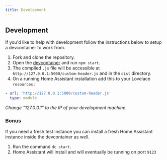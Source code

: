 ```yaml
---
title: Development
---
```


## Development

If you'd like to help with development follow the instructions below to setup a devcontainer to work from.

1. Fork and clone the repository.
2. Open the [devcontainer][devcontainer] and run `npm start`.
3. The compiled `.js` file will be accessible at `http://127.0.0.1:5000/custom-header.js` and in the `dist` directory.
4. On a running Home Assistant installation add this to your Lovelace `resources:`

```yaml
- url: 'http://127.0.0.1:5000/custom-header.js'
  type: module
```

_Change "127.0.0.1" to the IP of your development machine._

### Bonus

If you need a fresh test instance you can install a fresh Home Assistant instance inside the devcontainer as well.

1. Run the command `dc start`.
2. Home Assistant will install and will eventually be running on port `9123`

<!--Links -->

[devcontainer]: https://code.visualstudio.com/docs/remote/containers
